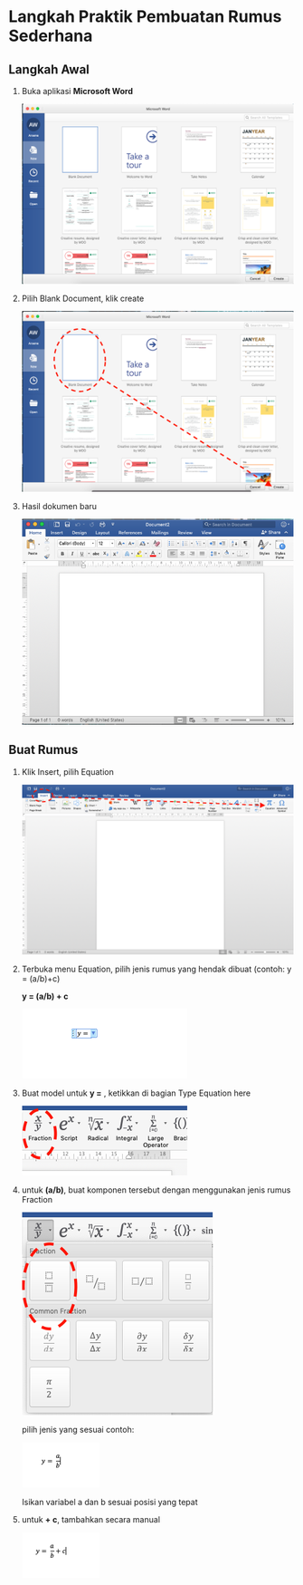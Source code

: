 # Langkah Praktik Pembuatan Rumus Sederhana

## Langkah Awal 
1. Buka aplikasi **Microsoft Word**

    ![hasilsatu 1](images/1.1.png)


2. Pilih Blank Document, klik create


    ![hasilsatu 2](images/1.2.png)


3. Hasil dokumen baru

    ![hasilsatu 3](images/1.3.png)


## Buat Rumus
1. Klik Insert, pilih Equation

    <img src="images/1.4.png">


2. Terbuka menu Equation, pilih jenis rumus yang hendak dibuat (contoh: y = (a/b)+c)

    
    **y = (a/b) + c**
    
    <img src="images/1.5.png">

3. Buat model untuk **y =** , ketikkan di bagian Type Equation here

    <img src="images/1.6.png">

4. untuk **(a/b)**, buat komponen tersebut dengan menggunakan jenis rumus Fraction

    <img src="images/1.7.png">

    pilih jenis yang sesuai contoh:

    <img src="images/1.8.png">

    Isikan variabel a dan b sesuai posisi yang tepat

5. untuk **+ c**, tambahkan secara manual

    <img src="images/1.9.png">